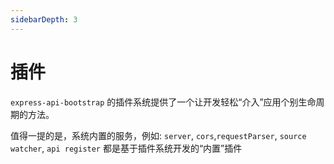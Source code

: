 ```yaml
---
sidebarDepth: 3
---
```


# 插件

`express-api-bootstrap` 的插件系统提供了一个让开发轻松“介入”应用个别生命周期的方法。

值得一提的是，系统内置的服务，例如: `server`, `cors`,`requestParser`, `source watcher`, `api register` 都是基于插件系统开发的“内置”插件
